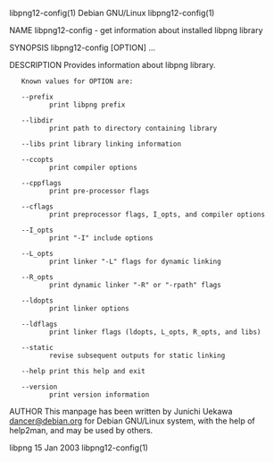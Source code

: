 libpng12-config(1)                                               Debian GNU/Linux                                               libpng12-config(1)

NAME
       libpng12-config - get information about installed libpng library

SYNOPSIS
       libpng12-config [OPTION] ...

DESCRIPTION
       Provides information about libpng library.

       Known values for OPTION are:

       --prefix
              print libpng prefix

       --libdir
              print path to directory containing library

       --libs print library linking information

       --ccopts
              print compiler options

       --cppflags
              print pre-processor flags

       --cflags
              print preprocessor flags, I_opts, and compiler options

       --I_opts
              print "-I" include options

       --L_opts
              print linker "-L" flags for dynamic linking

       --R_opts
              print dynamic linker "-R" or "-rpath" flags

       --ldopts
              print linker options

       --ldflags
              print linker flags (ldopts, L_opts, R_opts, and libs)

       --static
              revise subsequent outputs for static linking

       --help print this help and exit

       --version
              print version information

AUTHOR
       This manpage has been written by Junichi Uekawa <dancer@debian.org> for Debian GNU/Linux system, with the help of help2man, and may be used
       by others.

libpng                                                              15 Jan 2003                                                 libpng12-config(1)
